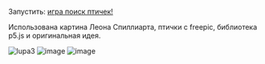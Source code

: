 Запустить: [игра поиск птичек!](https://coolcoolone.github.io/Spilliaert_birdsGame/)

Использована картина Леона Спиллиарта, птички с freepic, библиотека p5.js и оригинальная идея.

![lupa3](https://github.com/CoolCoolOne/Spilliaert_birdsGame/assets/162994571/04368d76-d929-402a-b3d1-d34524904f3b)
![image](https://github.com/CoolCoolOne/Spilliaert_birdsGame/assets/162994571/01c63f08-b505-427b-af2c-69a653ba3a4a)
![image](https://github.com/CoolCoolOne/Spilliaert_birdsGame/assets/162994571/b45f2c0a-21be-4237-a905-45febaba335f)




